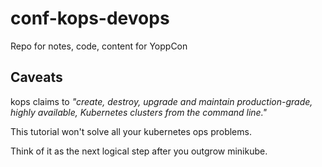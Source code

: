 # conf-kops-devops
Repo for notes, code, content for YoppCon

## Caveats

kops claims to _"create, destroy, upgrade and maintain production-grade, highly available, Kubernetes clusters from the command line."_

This tutorial won't solve all your kubernetes ops problems.

Think of it as the next logical step after you outgrow minikube.